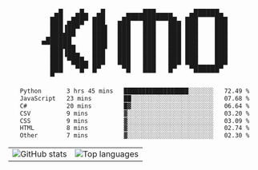 <div align="center">
<pre>
   ▄█   ▄█▄  ▄█     ▄▄▄▄███▄▄▄▄    ▄██████▄ 
  ███ ▄███▀ ███   ▄██▀▀▀███▀▀▀██▄ ███    ███
  ███▐██▀   ███▌  ███   ███   ███ ███    ███
 ▄█████▀    ███▌  ███   ███   ███ ███    ███
▀▀█████▄    ███▌  ███   ███   ███ ███    ███
  ███▐██▄   ███   ███   ███   ███ ███    ███
  ███ ▀███▄ ███   ███   ███   ███ ███    ███
  ███   ▀█▀ █▀     ▀█   ███   █▀   ▀██████▀ 
  ▀                                         
</pre>
  

<!--START_SECTION:waka-->

```txt
Python       3 hrs 45 mins   ██████████████████░░░░░░░   72.49 %
JavaScript   23 mins         ██░░░░░░░░░░░░░░░░░░░░░░░   07.68 %
C#           20 mins         █▓░░░░░░░░░░░░░░░░░░░░░░░   06.64 %
CSV          9 mins          ▓░░░░░░░░░░░░░░░░░░░░░░░░   03.20 %
CSS          9 mins          ▓░░░░░░░░░░░░░░░░░░░░░░░░   03.09 %
HTML         8 mins          ▓░░░░░░░░░░░░░░░░░░░░░░░░   02.74 %
Other        7 mins          ▓░░░░░░░░░░░░░░░░░░░░░░░░   02.30 %
```

<!--END_SECTION:waka-->

<table align="center">
  <tr>
    <td valign="top">
      <img alt="GitHub stats"
           src="https://github-readme-stats.vercel.app/api?username=kim0chi&show_icons=true&hide_title=true&rank_icon=percentile&line_height=28&hide_border=true&theme=dark" />
    </td>
    <td valign="top">
      <img alt="Top languages"
           src="https://github-readme-stats.vercel.app/api/top-langs/?username=kim0chi&layout=compact&card_width=420&langs_count=8&hide_border=true&theme=dark" />
    </td>
  </tr>
</table>


